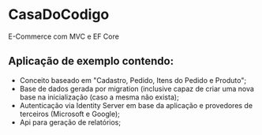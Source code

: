 # CasaDoCodigo
E-Commerce com MVC e EF Core

## Aplicação de exemplo contendo:
- Conceito baseado em "Cadastro, Pedido, Itens do Pedido e Produto";
- Base de dados gerada por migration (inclusive capaz de criar uma nova base na inicialização (caso a mesma não exista);
- Autenticação via Identity Server em base da aplicação e provedores de terceiros (Microsoft e Google);
- Api para geração de relatórios;
